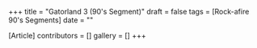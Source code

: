 +++
title = "Gatorland 3 (90's Segment)"
draft = false
tags = [Rock-afire 90's Segments]
date = ""

[Article]
contributors = []
gallery = []
+++